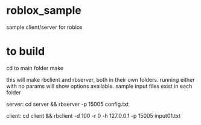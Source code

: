 # roblox_sample
sample client/server for roblox

# to build

cd to main folder
make

this will make rbclient and rbserver, both in their own folders.
running either with no params will show options available.
sample input files exist in each folder

server:
cd server && rbserver -p 15005 config.txt

client:
cd client && rbclient -d 100 -r 0 -h 127.0.0.1 -p 15005 input01.txt

